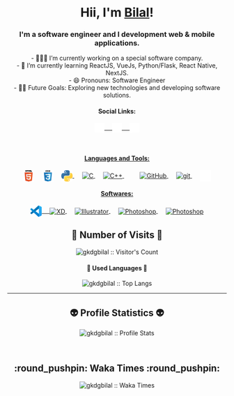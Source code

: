 <br/>
<h1 align="center" >Hii, I'm <a href="https://github.com/gkdgbilal" target="_blank">Bilal</a>!</h1>
<h3 align="center" >I'm a software engineer and I development web & mobile applications.</h3>

<p align="center">
- 👩🏻‍💻 I’m currently working on a special software company. <br>
- 🌱 I’m currently learning ReactJS, VueJs, Python/Flask, React Native, NextJS. <br>
- 😄 Pronouns: Software Engineer<br>
- 💪🏼 Future Goals: Exploring new technologies and developing software solutions.
</p>
<!--<img alt="ViewCount" src="https://views.whatilearened.today/views/github/gkdgbilal/gkdgbilal.svg" />-->
<h4 align="center" >Social Links:</h4>
<div>
    <p align="center"><a href="https://www.linkedin.com/in/bilalgokdag/" target="_blank"><img align="center" alt="Bilal G | LinkedIn" width="22px" src="https://github.com/Aakarsh-B/trying-repos/blob/master/linkedin.svg" />&emsp;
<a href="https://instagram.com/gkdg.bilal" target="_blank"><img align="center" alt="Bilal G | Instagram" width="22px" src="https://github.com/Aakarsh-B/trying-repos/blob/master/insta.svg" />&emsp;
    <a href="https://twitter.com/gkdg_bilal" target="_blank"><img align="center" alt="Bilal G | Twitter" width="22px" src="https://github.com/Aakarsh-B/trying-repos/blob/master/twitter.svg" />
        </p>
    </div>

<br/>


<h4 align="center" >Languages and Tools:</h4>
<div>
    <p align="center"><a href="https://www.w3.org/html/" target="_blank"><img align="center" alt="HTML5" width="26px" src="https://raw.githubusercontent.com/github/explore/80688e429a7d4ef2fca1e82350fe8e3517d3494d/topics/html/html.png" /></a>&emsp;
<a href="https://www.w3schools.com/css/" target="_blank"><img align="center" alt="CSS3" width="26px" src="https://raw.githubusercontent.com/github/explore/80688e429a7d4ef2fca1e82350fe8e3517d3494d/topics/css/css.png" /></a>&emsp;
<a href="https://www.python.org" target="_blank"> <img align="center" alt="Python" width="26px" src="https://github.com/Aakarsh-B/trying-repos/blob/master/python-5.svg?raw=true"/> </a>&emsp;
<a href="https://reactjs.org" target="_blank"> <img align="center" alt="C" width="43px" src="https://upload.wikimedia.org/wikipedia/commons/a/a7/React-icon.svg"/> </a>&emsp;
<a href="https://vuejs.org" target="_blank"> <img align="center" alt="C++" width="26px" src="https://upload.wikimedia.org/wikipedia/commons/9/95/Vue.js_Logo_2.svg"/> </a>&emsp;
</a>&emsp;
<a href="https://golang.org" target="_blank"> <img align="center" alt="GitHub" width="26px" src="https://cdn.icon-icons.com/icons2/2148/PNG/512/go_icon_132346.png" /> </a>&emsp;
<a href="https://git-scm.com/" target="_blank"> <img align="center" alt="git" width="26px" src="https://www.vectorlogo.zone/logos/git-scm/git-scm-icon.svg"/> </a>&emsp;
<a href="https://github.com/gkdgbilal" target="_blank"> <img align="center" alt="GitHub" width="26px" src="https://github.com/Aakarsh-B/trying-repos/blob/master/github.svg" /> 
        </p>
    </div>
     
        
        
<h4 align="center" >Softwares:</h4>

<div>
     <p align="center">
    <img align="center" alt="Visual Studio Code" width="26px" src="https://raw.githubusercontent.com/github/explore/80688e429a7d4ef2fca1e82350fe8e3517d3494d/topics/visual-studio-code/visual-studio-code.png" />&emsp;
<a href="https://www.jetbrains.com/webstorm/" target="_blank"> <img align="center" alt="XD" width="26px" src="https://upload.wikimedia.org/wikipedia/commons/c/c0/WebStorm_Icon.svg"/> </a> &emsp;
<a href="https://www.jetbrains.com/pycharm/" target="_blank"> <img align="center" alt="Illustrator" width="26px" src="https://upload.wikimedia.org/wikipedia/commons/1/1d/PyCharm_Icon.svg"/> </a> &emsp;
<a href="https://www.jetbrains.com/idea/" target="_blank"> <img align="center" alt="Photoshop" width="26px" src="https://upload.wikimedia.org/wikipedia/commons/9/9c/IntelliJ_IDEA_Icon.svg"/> </a>&emsp;
<a href="https://www.postman.com" target="_blank"> <img align="center" alt="Photoshop" width="26px" src="https://user-images.githubusercontent.com/7853266/44114706-9c72dd08-9fd1-11e8-8d9d-6d9d651c75ad.png"/> </a>
   </p>
    </div>



    
<h2 align="center">👀 Number of Visits 👀</h2>

<p align="center"><img src="https://profile-counter.glitch.me/{gkdgbilal}/count.svg" alt="gkdgbilal :: Visitor's Count" /></p>

<h4 align="center">👅 Used Languages 👅</h4>

<p align="center"><img src="https://github-readme-stats.vercel.app/api/top-langs/?username=gkdgbilal&langs_count=10&layout=compact&theme=nightowl" alt="gkdgbilal :: Top Langs" /></p>

---

<h2 align="center">👽 Profile Statistics 👽</h2>

<p align="center"><img src="https://github-readme-stats.vercel.app/api?username=gkdgbilal&show_icons=true&theme=nightowl" alt="gkdgbilal :: Profile Stats" /></p>


<br/>
<h2 align="center">:round_pushpin: Waka Times :round_pushpin:</h2>
<p align="center"><img src="https://github-readme-stats.vercel.app/api/wakatime?username=gkdgbilal&theme=nightowl" alt="gkdgbilal :: Waka Times" /></p>

<!--<p align="center"><img src="https://wakatime.com/share/@gkdgbilal/9f65b68f-b319-4e67-9ff8-2adbb09aca66.svg" alt="gkdgbilal :: Waka Times" width="400px"/></p>
<figure><embed src="https://wakatime.com/share/@gkdgbilal/f233c083-a52c-4e1c-ab54-b712df1bdc9d.svg"></embed></figure>
-->
<!-- 
[![Visits Badge](https://badges.pufler.dev/visits/puf17640/git-badges)](https://badges.pufler.dev)
[![Bilal's github stats](https://github-readme-stats.vercel.app/api?username=gkdgbilal&include_all_commits=true&count_private=true&show_icons=true&line_height=20&title_color=FFFFFF&icon_color=FFFFFF&text_color=FFFFFF&bg_color=0D1117)](https://github.com/gkdgbilal)
-->
